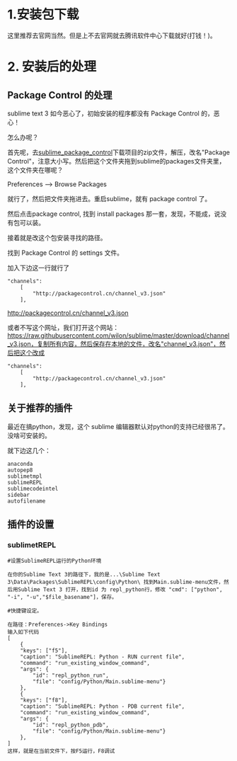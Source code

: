 # 1.安装包下载

这里推荐去官网当然。但是上不去官网就去腾讯软件中心下载就好(打钱！)。

# 2. 安装后的处理

## Package Control 的处理

sublime text 3 如今恶心了，初始安装的程序都没有 Package Control 的，恶心！

怎么办呢？

首先呢，去[sublime_package_control](https://github.com/wbond/package_control)下载项目的zip文件，解压，改名"Package Control"，注意大小写。然后把这个文件夹拖到sublime的packages文件夹里，这个文件夹在哪呢？

Preferences ——> Browse Packages

就行了，然后把文件夹拖进去。重启sublime，就有 package control 了。

然后点击package control, 找到 install packages 那一套，发现，不能成，说没有包可以装。

接着就是改这个包安装寻找的路径。

找到 Package Control 的 settings 文件。

加入下边这一行就行了

```
"channels":
	[
		"http://packagecontrol.cn/channel_v3.json"
	],
```

http://packagecontrol.cn/channel_v3.json



或者不写这个网址，我们打开这个网站：https://raw.githubusercontent.com/wilon/sublime/master/download/channel_v3.json，复制所有内容，然后保存在本地的文件，改名"channel_v3.json"，然后把这个改成

```
"channels":
	[
		"http://packagecontrol.cn/channel_v3.json"
	],
```

## 关于推荐的插件

最近在搞python，发现，这个 sublime 编辑器默认对python的支持已经很吊了。没啥可安装的。

就下边这几个：

```
anaconda
autopep8
sublimetmpl
sublimeREPL
sublimecodeintel
sidebar
autofilename
```

## 插件的设置

### sublimetREPL

```
#设置SublimeREPL运行的Python环境

在你的Sublime Text 3的路径下，我的是...\Sublime Text 3\Data\Packages\SublimeREPL\config\Python\ 找到Main.sublime-menu文件，然后用Sublime Text 3 打开，找到id 为 repl_python行，修改 "cmd": ["python", "-i", "-u","$file_basename"]，保存。

#快捷键设定。

在路径：Preferences->Key Bindings 
输入如下代码
[
    {
    "keys": ["f5"],
    "caption": "SublimeREPL: Python - RUN current file",
    "command": "run_existing_window_command",
    "args": {
        "id": "repl_python_run",
        "file": "config/Python/Main.sublime-menu"}
    },
    {
    "keys": ["f8"],
    "caption": "SublimeREPL: Python - PDB current file",
    "command": "run_existing_window_command",
    "args": {
        "id": "repl_python_pdb",
        "file": "config/Python/Main.sublime-menu"}
    },   
]
这样，就是在当前文件下，按F5运行，F8调试

```

